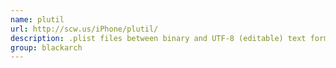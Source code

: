 ```yaml
---
name: plutil
url: http://scw.us/iPhone/plutil/
description: .plist files between binary and UTF-8 (editable) text formats. URL : http://scw.us/iPhone/plutil/ Groups : blackarch blackarch-misc
group: blackarch
---
```

